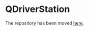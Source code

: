 # QDriverStation

The repository has been moved [here](https://github.com/frc-utilities/QDriverStation).

